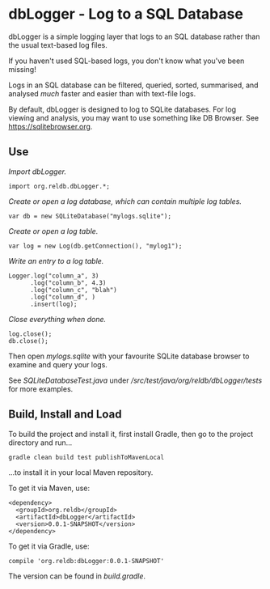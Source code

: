 # dbLogger - Log to a SQL Database

dbLogger is a simple logging layer that logs to an SQL database rather
than the usual text-based log files.

If you haven't used SQL-based logs, you don't know what 
you've been missing!

Logs in an SQL database can be filtered, queried, sorted, summarised,
and analysed _much_ faster and easier than with text-file logs.

By default, dbLogger is designed to log to SQLite databases. 
For log viewing and analysis, you may want to use something
like DB Browser. See https://sqlitebrowser.org.

## Use

*Import dbLogger.*

```
import org.reldb.dbLogger.*;
```

*Create or open a log database, which can contain multiple log tables.*

```
var db = new SQLiteDatabase("mylogs.sqlite");
```

*Create or open a log table.*

```
var log = new Log(db.getConnection(), "mylog1");
```

*Write an entry to a log table.*

```
Logger.log("column_a", 3)
      .log("column_b", 4.3)
      .log("column_c", "blah")
      .log("column_d", )
      .insert(log);
```

*Close everything when done.*

```
log.close();
db.close();
```

Then open _mylogs.sqlite_ with your favourite SQLite database browser to examine and query your logs.

See _SQLiteDatabaseTest.java_ under _/src/test/java/org/reldb/dbLogger/tests_ for more examples.

## Build, Install and Load

To build the project and install it, first install Gradle, then go to the project directory
and run...
```
gradle clean build test publishToMavenLocal
```
...to install it in your local Maven repository. 

To get it via Maven, use:
```
<dependency>
  <groupId>org.reldb</groupId>
  <artifactId>dbLogger</artifactId>
  <version>0.0.1-SNAPSHOT</version>
</dependency>
```
To get it via Gradle, use:
```
compile 'org.reldb:dbLogger:0.0.1-SNAPSHOT'
```
The version can be found in _build.gradle_.
